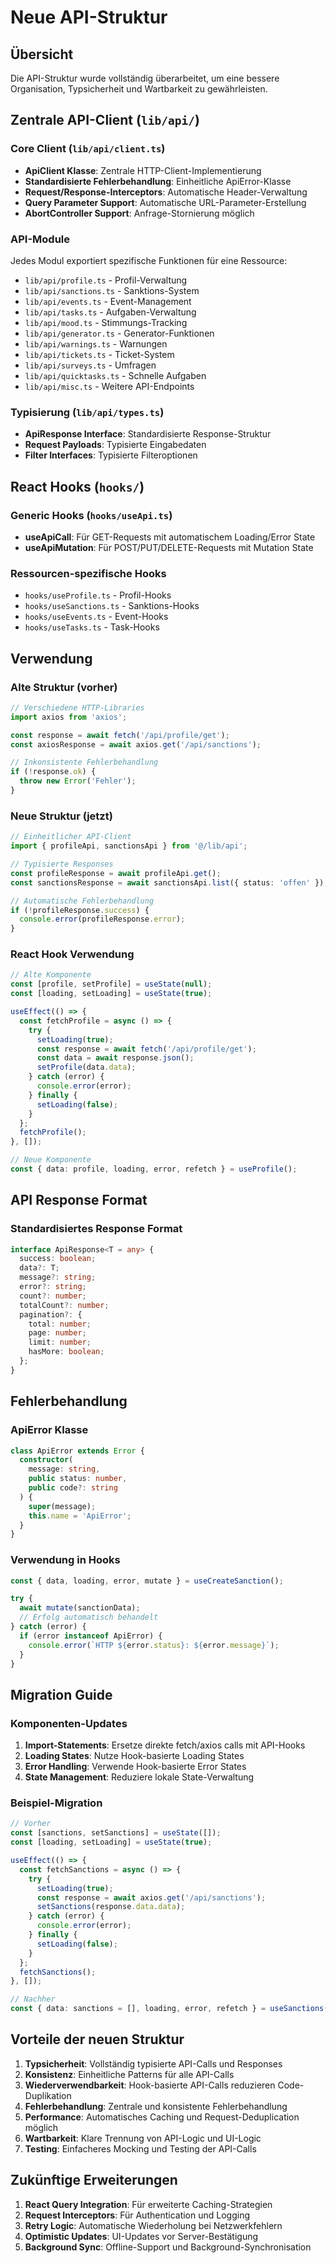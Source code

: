 # Neue API-Struktur

## Übersicht

Die API-Struktur wurde vollständig überarbeitet, um eine bessere Organisation, Typsicherheit und Wartbarkeit zu gewährleisten.

## Zentrale API-Client (`lib/api/`)

### Core Client (`lib/api/client.ts`)
- **ApiClient Klasse**: Zentrale HTTP-Client-Implementierung
- **Standardisierte Fehlerbehandlung**: Einheitliche ApiError-Klasse
- **Request/Response-Interceptors**: Automatische Header-Verwaltung
- **Query Parameter Support**: Automatische URL-Parameter-Erstellung
- **AbortController Support**: Anfrage-Stornierung möglich

### API-Module
Jedes Modul exportiert spezifische Funktionen für eine Ressource:

- `lib/api/profile.ts` - Profil-Verwaltung
- `lib/api/sanctions.ts` - Sanktions-System
- `lib/api/events.ts` - Event-Management
- `lib/api/tasks.ts` - Aufgaben-Verwaltung
- `lib/api/mood.ts` - Stimmungs-Tracking
- `lib/api/generator.ts` - Generator-Funktionen
- `lib/api/warnings.ts` - Warnungen
- `lib/api/tickets.ts` - Ticket-System
- `lib/api/surveys.ts` - Umfragen
- `lib/api/quicktasks.ts` - Schnelle Aufgaben
- `lib/api/misc.ts` - Weitere API-Endpoints

### Typisierung (`lib/api/types.ts`)
- **ApiResponse Interface**: Standardisierte Response-Struktur
- **Request Payloads**: Typisierte Eingabedaten
- **Filter Interfaces**: Typisierte Filteroptionen

## React Hooks (`hooks/`)

### Generic Hooks (`hooks/useApi.ts`)
- **useApiCall**: Für GET-Requests mit automatischem Loading/Error State
- **useApiMutation**: Für POST/PUT/DELETE-Requests mit Mutation State

### Ressourcen-spezifische Hooks
- `hooks/useProfile.ts` - Profil-Hooks
- `hooks/useSanctions.ts` - Sanktions-Hooks
- `hooks/useEvents.ts` - Event-Hooks
- `hooks/useTasks.ts` - Task-Hooks

## Verwendung

### Alte Struktur (vorher)
```typescript
// Verschiedene HTTP-Libraries
import axios from 'axios';

const response = await fetch('/api/profile/get');
const axiosResponse = await axios.get('/api/sanctions');

// Inkonsistente Fehlerbehandlung
if (!response.ok) {
  throw new Error('Fehler');
}
```

### Neue Struktur (jetzt)
```typescript
// Einheitlicher API-Client
import { profileApi, sanctionsApi } from '@/lib/api';

// Typisierte Responses
const profileResponse = await profileApi.get();
const sanctionsResponse = await sanctionsApi.list({ status: 'offen' });

// Automatische Fehlerbehandlung
if (!profileResponse.success) {
  console.error(profileResponse.error);
}
```

### React Hook Verwendung
```typescript
// Alte Komponente
const [profile, setProfile] = useState(null);
const [loading, setLoading] = useState(true);

useEffect(() => {
  const fetchProfile = async () => {
    try {
      setLoading(true);
      const response = await fetch('/api/profile/get');
      const data = await response.json();
      setProfile(data.data);
    } catch (error) {
      console.error(error);
    } finally {
      setLoading(false);
    }
  };
  fetchProfile();
}, []);

// Neue Komponente
const { data: profile, loading, error, refetch } = useProfile();
```

## API Response Format

### Standardisiertes Response Format
```typescript
interface ApiResponse<T = any> {
  success: boolean;
  data?: T;
  message?: string;
  error?: string;
  count?: number;
  totalCount?: number;
  pagination?: {
    total: number;
    page: number;
    limit: number;
    hasMore: boolean;
  };
}
```

## Fehlerbehandlung

### ApiError Klasse
```typescript
class ApiError extends Error {
  constructor(
    message: string,
    public status: number,
    public code?: string
  ) {
    super(message);
    this.name = 'ApiError';
  }
}
```

### Verwendung in Hooks
```typescript
const { data, loading, error, mutate } = useCreateSanction();

try {
  await mutate(sanctionData);
  // Erfolg automatisch behandelt
} catch (error) {
  if (error instanceof ApiError) {
    console.error(`HTTP ${error.status}: ${error.message}`);
  }
}
```

## Migration Guide

### Komponenten-Updates
1. **Import-Statements**: Ersetze direkte fetch/axios calls mit API-Hooks
2. **Loading States**: Nutze Hook-basierte Loading States
3. **Error Handling**: Verwende Hook-basierte Error States
4. **State Management**: Reduziere lokale State-Verwaltung

### Beispiel-Migration
```typescript
// Vorher
const [sanctions, setSanctions] = useState([]);
const [loading, setLoading] = useState(true);

useEffect(() => {
  const fetchSanctions = async () => {
    try {
      setLoading(true);
      const response = await axios.get('/api/sanctions');
      setSanctions(response.data.data);
    } catch (error) {
      console.error(error);
    } finally {
      setLoading(false);
    }
  };
  fetchSanctions();
}, []);

// Nachher
const { data: sanctions = [], loading, error, refetch } = useSanctions();
```

## Vorteile der neuen Struktur

1. **Typsicherheit**: Vollständig typisierte API-Calls und Responses
2. **Konsistenz**: Einheitliche Patterns für alle API-Calls
3. **Wiederverwendbarkeit**: Hook-basierte API-Calls reduzieren Code-Duplikation
4. **Fehlerbehandlung**: Zentrale und konsistente Fehlerbehandlung
5. **Performance**: Automatisches Caching und Request-Deduplication möglich
6. **Wartbarkeit**: Klare Trennung von API-Logic und UI-Logic
7. **Testing**: Einfacheres Mocking und Testing der API-Calls

## Zukünftige Erweiterungen

1. **React Query Integration**: Für erweiterte Caching-Strategien
2. **Request Interceptors**: Für Authentication und Logging
3. **Retry Logic**: Automatische Wiederholung bei Netzwerkfehlern
4. **Optimistic Updates**: UI-Updates vor Server-Bestätigung
5. **Background Sync**: Offline-Support und Background-Synchronisation